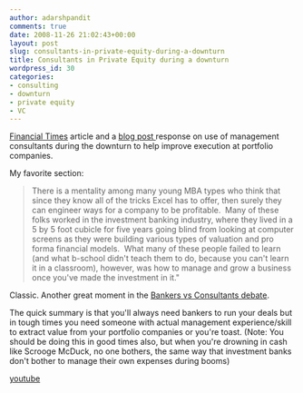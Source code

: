 ```yaml
---
author: adarshpandit
comments: true
date: 2008-11-26 21:02:43+00:00
layout: post
slug: consultants-in-private-equity-during-a-downturn
title: Consultants in Private Equity during a downturn
wordpress_id: 30
categories:
- consulting
- downturn
- private equity
- VC
---
```


[Financial
Times](http://www.ft.com/cms/s/0/6b4069da-b1e3-11dd-b97a-0000779fd18c.html?nclick_check=1)
article and a [blog post
](http://marktomarket.typepad.com/marktomarket/2008/11/private-equity-and-management-consulting.html)response
on use of management consultants during the downturn to help improve execution
at portfolio companies.

My favorite section:


> There is a mentality among many young MBA types who think that since they
> know all of the tricks Excel has to offer, then surely they can engineer ways
> for a company to be profitable.  Many of these folks worked in the investment
> banking industry, where they lived in a 5 by 5 foot cubicle for five years
> going blind from looking at computer screens as they were building various
> types of valuation and pro forma financial models.  What many of these people
> failed to learn (and what b-school didn't teach them to do, because you can't
> learn it in a classroom), however, was how to manage and grow a business once
> you've made the investment in it."


Classic. Another great moment in the [Bankers vs Consultants
debate](http://www.youtube.com/watch?v=ROlDmux7Tk4).

The quick summary is that you'll always need bankers to run your deals but in
tough times you need someone with actual management experience/skill to extract
value from your portfolio companies or you're toast. (Note: You should be doing
this in good times also, but when you're drowning in cash like Scrooge McDuck,
no one bothers, the same way that investment banks don't bother to manage their
own expenses during booms)

[youtube](http://www.youtube.com/watch?v=ROlDmux7Tk4)
